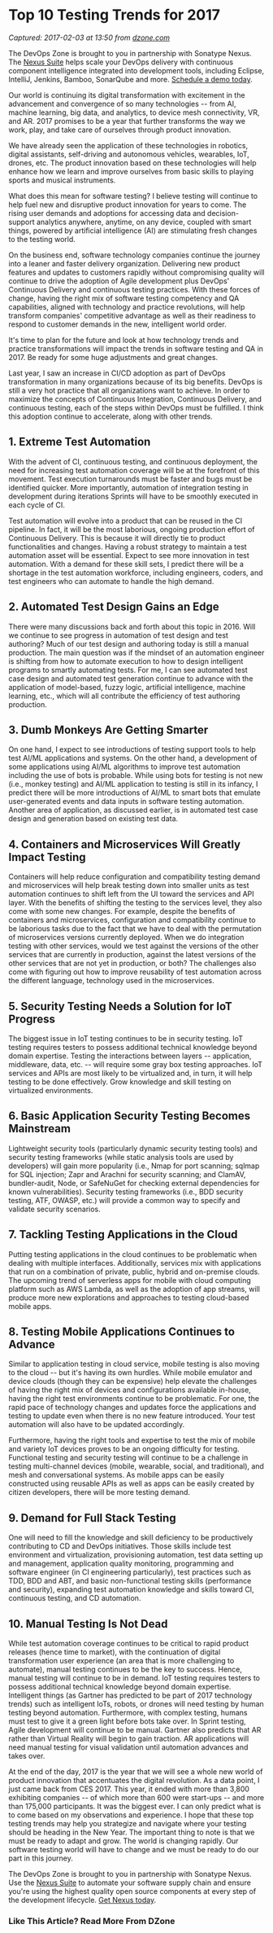 # Top 10 Testing Trends for 2017

_Captured: 2017-02-03 at 13:50 from [dzone.com](https://dzone.com/articles/top-10-testing-trends-for-2017?utm_source=Top%205&utm_medium=email&utm_campaign=2017-02-03)_

The DevOps Zone is brought to you in partnership with Sonatype Nexus. The [Nexus Suite](https://dzone.com/go?i=146021&u=https%3A%2F%2Fwww.sonatype.com%2Fnexus-lifecycle%3Futm_source%3DDZONE%2520-%2520Nexus%2520Lifecycle%2520-%2520September%25202016%26utm_medium%3DDZONE%2520-%2520Nexus%2520Lifecycle%2520-%2520September%25202016%26utm_campaign%3DDZONE%2520-%2520Nexus%2520Lifecycle%2520-%2520September%25202016) helps scale your DevOps delivery with continuous component intelligence integrated into development tools, including Eclipse, IntelliJ, Jenkins, Bamboo, SonarQube and more. [Schedule a demo today](https://dzone.com/go?i=146021&u=https%3A%2F%2Fwww.sonatype.com%2Fnexus-lifecycle%3Futm_source%3DDZONE%2520-%2520Nexus%2520Lifecycle%2520-%2520September%25202016%26utm_medium%3DDZONE%2520-%2520Nexus%2520Lifecycle%2520-%2520September%25202016%26utm_campaign%3DDZONE%2520-%2520Nexus%2520Lifecycle%2520-%2520September%25202016).

Our world is continuing its digital transformation with excitement in the advancement and convergence of so many technologies -- from AI, machine learning, big data, and analytics, to device mesh connectivity, VR, and AR. 2017 promises to be a year that further transforms the way we work, play, and take care of ourselves through product innovation.

We have already seen the application of these technologies in robotics, digital assistants, self-driving and autonomous vehicles, wearables, IoT, drones, etc. The product innovation based on these technologies will help enhance how we learn and improve ourselves from basic skills to playing sports and musical instruments.

What does this mean for software testing? I believe testing will continue to help fuel new and disruptive product innovation for years to come. The rising user demands and adoptions for accessing data and decision-support analytics anywhere, anytime, on any device, coupled with smart things, powered by artificial intelligence (AI) are stimulating fresh changes to the testing world.

On the business end, software technology companies continue the journey into a leaner and faster delivery organization. Delivering new product features and updates to customers rapidly without compromising quality will continue to drive the adoption of Agile development plus DevOps' Continuous Delivery and continuous testing practices. With these forces of change, having the right mix of software testing competency and QA capabilities, aligned with technology and practice revolutions, will help transform companies' competitive advantage as well as their readiness to respond to customer demands in the new, intelligent world order.

It's time to plan for the future and look at how technology trends and practice transformations will impact the trends in software testing and QA in 2017. Be ready for some huge adjustments and great changes.

Last year, I saw an increase in CI/CD adoption as part of DevOps transformation in many organizations because of its big benefits. DevOps is still a very hot practice that all organizations want to achieve. In order to maximize the concepts of Continuous Integration, Continuous Delivery, and continuous testing, each of the steps within DevOps must be fulfilled. I think this adoption continue to accelerate, along with other trends.

## **1\. Extreme Test Automation**

With the advent of CI, continuous testing, and continuous deployment, the need for increasing test automation coverage will be at the forefront of this movement. Test execution turnarounds must be faster and bugs must be identified quicker. More importantly, automation of integration testing in development during iterations Sprints will have to be smoothly executed in each cycle of CI.

Test automation will evolve into a product that can be reused in the CI pipeline. In fact, it will be the most laborious, ongoing production effort of Continuous Delivery. This is because it will directly tie to product functionalities and changes. Having a robust strategy to maintain a test automation asset will be essential. Expect to see more innovation in test automation. With a demand for these skill sets, I predict there will be a shortage in the test automation workforce, including engineers, coders, and test engineers who can automate to handle the high demand.

## **2\. Automated Test Design Gains an Edge**

There were many discussions back and forth about this topic in 2016. Will we continue to see progress in automation of test design and test authoring? Much of our test design and authoring today is still a manual production. The main question was if the mindset of an automation engineer is shifting from how to automate execution to how to design intelligent programs to smartly automating tests. For me, I can see automated test case design and automated test generation continue to advance with the application of model-based, fuzzy logic, artificial intelligence, machine learning, etc., which will all contribute the efficiency of test authoring production.

## **3\. Dumb Monkeys Are Getting Smarter**

On one hand, I expect to see introductions of testing support tools to help test AI/ML applications and systems. On the other hand, a development of some applications using AI/ML algorithms to improve test automation including the use of bots is probable. While using bots for testing is not new (i.e., monkey testing) and AI/ML application to testing is still in its infancy, I predict there will be more introductions of AI/ML to smart bots that emulate user-generated events and data inputs in software testing automation. Another area of application, as discussed earlier, is in automated test case design and generation based on existing test data.

## **4\. Containers and Microservices Will Greatly Impact Testing**

Containers will help reduce configuration and compatibility testing demand and microservices will help break testing down into smaller units as test automation continues to shift left from the UI toward the services and API layer. With the benefits of shifting the testing to the services level, they also come with some new changes. For example, despite the benefits of containers and microservices, configuration and compatibility continue to be laborious tasks due to the fact that we have to deal with the permutation of microservices versions currently deployed. When we do integration testing with other services, would we test against the versions of the other services that are currently in production, against the latest versions of the other services that are not yet in production, or both? The challenges also come with figuring out how to improve reusability of test automation across the different language, technology used in the microservices.

## **5\. Security Testing Needs a Solution for IoT Progress**

The biggest issue in IoT testing continues to be in security testing. IoT testing requires testers to possess additional technical knowledge beyond domain expertise. Testing the interactions between layers -- application, middleware, data, etc. -- will require some gray box testing approaches. IoT services and APIs are most likely to be virtualized and, in turn, it will help testing to be done effectively. Grow knowledge and skill testing on virtualized environments.

## **6\. Basic Application Security Testing Becomes Mainstream**

Lightweight security tools (particularly dynamic security testing tools) and security testing frameworks (while static analysis tools are used by developers) will gain more popularity (i.e., Nmap for port scanning; sqlmap for SQL injection; Zapr and Arachni for security scanning; and ClamAV, bundler-audit, Node, or SafeNuGet for checking external dependencies for known vulnerabilities). Security testing frameworks (i.e., BDD security testing, ATF, OWASP, etc.) will provide a common way to specify and validate security scenarios.

## **7\. Tackling Testing Applications in the Cloud**

Putting testing applications in the cloud continues to be problematic when dealing with multiple interfaces. Additionally, services mix with applications that run on a combination of private, public, hybrid and on-premise clouds. The upcoming trend of serverless apps for mobile with cloud computing platform such as AWS Lambda, as well as the adoption of app streams, will produce more new explorations and approaches to testing cloud-based mobile apps.

## **8\. Testing Mobile Applications Continues to Advance**

Similar to application testing in cloud service, mobile testing is also moving to the cloud -- but it's having its own hurdles. While mobile emulator and device clouds (though they can be expensive) help elevate the challenges of having the right mix of devices and configurations available in-house, having the right test environments continue to be problematic. For one, the rapid pace of technology changes and updates force the applications and testing to update even when there is no new feature introduced. Your test automation will also have to be updated accordingly.

Furthermore, having the right tools and expertise to test the mix of mobile and variety IoT devices proves to be an ongoing difficulty for testing. Functional testing and security testing will continue to be a challenge in testing multi-channel devices (mobile, wearable, social, and traditional), and mesh and conversational systems. As mobile apps can be easily constructed using reusable APIs as well as apps can be easily created by citizen developers, there will be more testing demand.

## **9\. Demand for Full Stack Testing**

One will need to fill the knowledge and skill deficiency to be productively contributing to CD and DevOps initiatives. Those skills include test environment and virtualization, provisioning automation, test data setting up and management, application quality monitoring, programming and software engineer (in CI engineering particularly), test practices such as TDD, BDD and ABT, and basic non-functional testing skills (performance and security), expanding test automation knowledge and skills toward CI, continuous testing, and CD automation.

## **10\. Manual Testing Is Not Dead**

While test automation coverage continues to be critical to rapid product releases (hence time to market), with the continuation of digital transformation user experience (an area that is more challenging to automate), manual testing continues to be the key to success. Hence, manual testing will continue to be in demand. IoT testing requires testers to possess additional technical knowledge beyond domain expertise. Intelligent things (as Gartner has predicted to be part of 2017 technology trends) such as intelligent IoTs, robots, or drones will need testing by human testing beyond automation. Furthermore, with complex testing, humans must test to give it a green light before bots take over. In Sprint testing, Agile development will continue to be manual. Gartner also predicts that AR rather than Virtual Reality will begin to gain traction. AR applications will need manual testing for visual validation until automation advances and takes over.

At the end of the day, 2017 is the year that we will see a whole new world of product innovation that accentuates the digital revolution. As a data point, I just came back from CES 2017. This year, it ended with more than 3,800 exhibiting companies -- of which more than 600 were start-ups -- and more than 175,000 participants. It was the biggest ever. I can only predict what is to come based on my observations and experience. I hope that these top testing trends may help you strategize and navigate where your testing should be heading in the New Year. The important thing to note is that we must be ready to adapt and grow. The world is changing rapidly. Our software testing world will have to change and we must be ready to do our part in this journey.

The DevOps Zone is brought to you in partnership with Sonatype Nexus. Use the [Nexus Suite](https://dzone.com/go?i=146022&u=https%3A%2F%2Fwww.sonatype.com%2Fget-nexus-sonatype%3Futm_source%3DDZONE%2520-%2520Get%2520Nexus%2520-%2520September%25202016%26utm_medium%3DDZONE%2520-%2520Get%2520Nexus%2520-%2520September%25202016%26utm_campaign%3DDZONE%2520-%2520Get%2520Nexus%2520-%2520September%25202016) to automate your software supply chain and ensure you're using the highest quality open source components at every step of the development lifecycle. [Get Nexus today](https://dzone.com/go?i=146022&u=https%3A%2F%2Fwww.sonatype.com%2Fget-nexus-sonatype%3Futm_source%3DDZONE%2520-%2520Get%2520Nexus%2520-%2520September%25202016%26utm_medium%3DDZONE%2520-%2520Get%2520Nexus%2520-%2520September%25202016%26utm_campaign%3DDZONE%2520-%2520Get%2520Nexus%2520-%2520September%25202016).

### Like This Article? Read More From DZone
